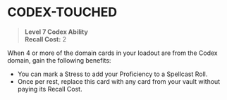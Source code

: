 # CODEX-TOUCHED

> **Level 7 Codex Ability**  
> **Recall Cost:** 2

When 4 or more of the domain cards in your loadout are from the Codex domain, gain the following benefits:

- You can mark a Stress to add your Proficiency to a Spellcast Roll.
- Once per rest, replace this card with any card from your vault without paying its Recall Cost.
